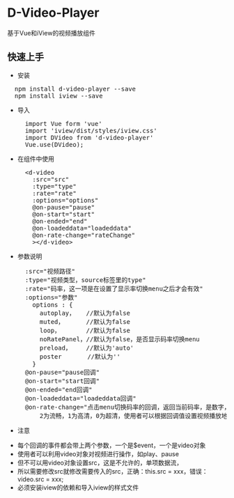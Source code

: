 # D-Video-Player
基于Vue和iView的视频播放组件

## 快速上手
* 安装
<pre>
  npm install d-video-player --save
  npm install iview --save
</pre>

* 导入
  <pre>
    import Vue form 'vue'
    import 'iview/dist/styles/iview.css'
    import DVideo from 'd-video-player'
    Vue.use(DVideo);
  </pre>
* 在组件中使用
  <pre>
    &lt;d-video
      :src="src"
      :type="type"
      :rate="rate"
      :options="options"
      @on-pause="pause"
      @on-start="start"
      @on-ended="end"
      @on-loadeddata="loadeddata"
      @on-rate-change="rateChange"
      &gt;&lt;/d-video&gt;
  </pre>
* 参数说明
  <pre>
    :src="视频路径"
    :type="视频类型，source标签里的type"
    :rate="码率，这一项是在设置了显示率切换menu之后才会有效"
    :options="参数"
      options : {
        autoplay，   //默认为false
        muted，      //默认为false
        loop，       //默认为false
        noRatePanel，//默认为false，是否显示码率切换menu
        preload，    //默认为'auto'
        poster       //默认为''
      }
    @on-pause="pause回调"
    @on-start="start回调"
    @on-ended="end回调"
    @on-loadeddata="loadeddata回调"
    @on-rate-change="点击menu切换码率的回调，返回当前码率，是数字，
        2为流畅，1为高清，0为超清，使用者可以根据回调值设置视频播放地址"
  </pre>
* 注意
- 每个回调的事件都会带上两个参数，一个是$event，一个是video对象
- 使用者可以利用video对象对视频进行操作，如play、pause
- 但不可以用video对象设置src，这是不允许的，单项数据流，
- 所以需要修改src就修改需要传入的src，正确：this.src = xxx，错误：video.src = xxx;
- 必须安装iview的依赖和导入iview的样式文件